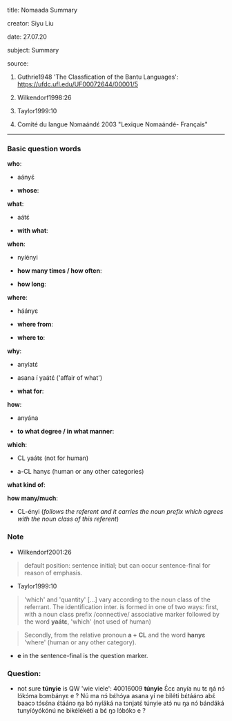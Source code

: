 
title: Nomaada Summary

creator: Siyu Liu

date: 27.07.20

subject: Summary

source: 

1. Guthrie1948 'The Classfication of the Bantu Languages': https://ufdc.ufl.edu/UF00072644/00001/5

1. Wilkendorf1998:26

2. Taylor1999:10

3. 	Comité du langue Nɔmaándɛ́ 2003 "Lexique Nomaándé- Français"

----

### Basic question words

**who**: 

 - aányɛ́
 
 - **whose**: 
 
**what**: 

 - aátɛ́
 
 - **with what**: 
 
**when**: 

 - nyíényi
 
 - **how many times / how often**:	
 
 - **how long**: 	
 
**where**: 

 - háányɛ
  
 - **where from**: 
 
 - **where to**: 
 
**why**: 

 - anyíatɛ́
 
 - asana í yaátɛ́ ('affair of what')
 
 - **what for**:

**how**: 

 - anyána
 
 - **to what degree / in what manner**: 
  
**which**: 

 - CL yaátɛ (not for human)
 
 - a-CL hanyɛ (human or any other categories)
  
**what kind of**: 

**how many/much**: 
 
 - CL-ényi (*follows the referent and it carries the noun prefix which agrees with the noun class of this referent*)


### Note

- Wilkendorf2001:26

> default position: sentence initial; but can occur sentence-final for reason of emphasis. 

- Taylor1999:10

> 'which' and 'quantity' [...] vary according to the noun class of the referrant. The identification inter. is formed in one of two ways: first, with a noun class prefix /connective/ associative marker followed by the word **yaátɛ**, 'which' (not used of human)

> Secondly, from the relative pronoun **a + CL** and the word **hanyɛ** 'where' (human or any other category).

- **e** in the sentence-final is the question marker.

### Question:

- not sure **túnyie** is QW 'wie viele': 40016009	**túnyie**		Ɛ́cɛ anyía nu tɛ ŋá nɔ́ lɔ́kɔ́ma bɔmbányɛ e ? Nú ma nɔ́ bɛ́hɔ́ya asana yí ne biléti bɛ́táánɔ abɛ́ baacɔ tɔ́sɛ́na ɛ́táánɔ ŋa bɔ́ nyíáká na tɔnjatɛ́ túnyie atɔ́ nu ŋa nɔ́ bándáká tunyíóyókónú ne bikélékéti a bɛ́ ŋɔ lɔ́bɔ́kɔ e ?

 
